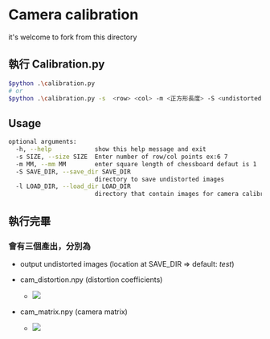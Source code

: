 # Camera calibration 
it's welcome to fork from  this directory

## 執行 Calibration.py 
```bash session
$python .\calibration.py 
# or
$python .\calibration.py -s  <row> <col> -m <正方形長度> -S <undistorted img儲存位置> -l <供矯正的img位置>
```


##  Usage
```bash session
optional arguments:
  -h, --help            show this help message and exit
  -s SIZE, --size SIZE  Enter number of row/col points ex:6 7
  -m MM, --mm MM        enter square length of chessboard defaut is 1  
  -S SAVE_DIR, --save_dir SAVE_DIR
                        directory to save undistorted images
  -l LOAD_DIR, --load_dir LOAD_DIR
                        directory that contain images for camera calibration
```
## 執行完畢
### 會有三個產出，分別為
* output undistorted images (location at SAVE_DIR => default: *test*)
* cam_distortion.npy (distortion coefficients)
  * ![](https://i.imgur.com/KphYWM1.png)

* cam_matrix.npy (camera matrix)
  * ![](https://i.imgur.com/TnojboV.png)

